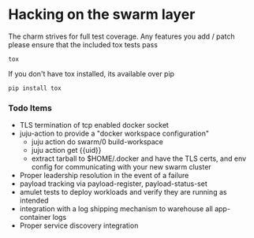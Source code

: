 # Hacking on the swarm layer

The charm strives for full test coverage. Any features you add / patch please
ensure that the included tox tests pass

```
tox
```

If you don't have tox installed, its available over pip

```
pip install tox
```

### Todo Items

- TLS termination of tcp enabled docker socket
- juju-action to provide a "docker workspace configuration"
  - juju action do swarm/0 build-workspace
  - juju action get {{uid}}
  - extract tarball to $HOME/.docker and have the TLS certs, and env config for
  communicating with your new swarm cluster
- Proper leadership resolution in the event of a failure
- payload tracking via payload-register, payload-status-set
- amulet tests to deploy workloads and verify they are running as intended
- integration with a log shipping mechanism to warehouse all app-container logs
- Proper service discovery integration
